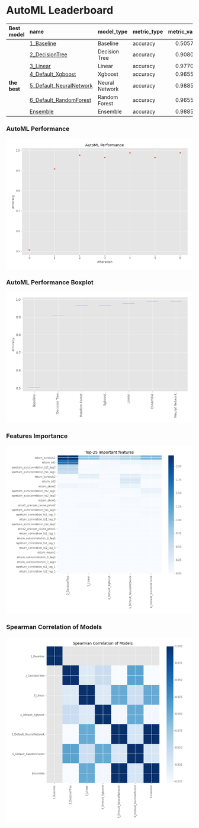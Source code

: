 # AutoML Leaderboard

| Best model   | name                                                         | model_type     | metric_type   |   metric_value |   train_time |
|:-------------|:-------------------------------------------------------------|:---------------|:--------------|---------------:|-------------:|
|              | [1_Baseline](1_Baseline/README.md)                           | Baseline       | accuracy      |       0.505747 |        17.15 |
|              | [2_DecisionTree](2_DecisionTree/README.md)                   | Decision Tree  | accuracy      |       0.908046 |        21.96 |
|              | [3_Linear](3_Linear/README.md)                               | Linear         | accuracy      |       0.977011 |        20.5  |
|              | [4_Default_Xgboost](4_Default_Xgboost/README.md)             | Xgboost        | accuracy      |       0.965517 |        20.67 |
| **the best** | [5_Default_NeuralNetwork](5_Default_NeuralNetwork/README.md) | Neural Network | accuracy      |       0.988506 |        19.16 |
|              | [6_Default_RandomForest](6_Default_RandomForest/README.md)   | Random Forest  | accuracy      |       0.965517 |        23.98 |
|              | [Ensemble](Ensemble/README.md)                               | Ensemble       | accuracy      |       0.988506 |         0.33 |

### AutoML Performance
![AutoML Performance](ldb_performance.png)

### AutoML Performance Boxplot
![AutoML Performance Boxplot](ldb_performance_boxplot.png)

### Features Importance
![features importance across models](features_heatmap.png)



### Spearman Correlation of Models
![models spearman correlation](correlation_heatmap.png)

